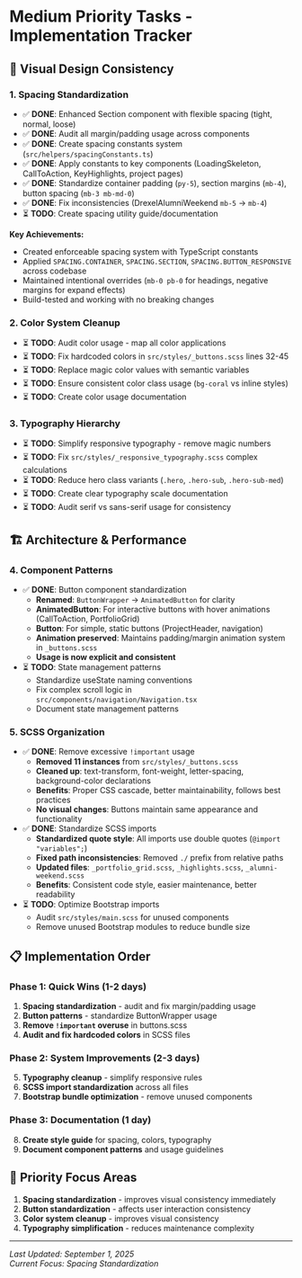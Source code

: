 # Medium Priority Tasks - Implementation Tracker

## 🎨 **Visual Design Consistency**

### **1. Spacing Standardization**

- ✅ **DONE**: Enhanced Section component with flexible spacing (tight, normal, loose)
- ✅ **DONE**: Audit all margin/padding usage across components
- ✅ **DONE**: Create spacing constants system (`src/helpers/spacingConstants.ts`)
- ✅ **DONE**: Apply constants to key components (LoadingSkeleton, CallToAction, KeyHighlights, project pages)
- ✅ **DONE**: Standardize container padding (`py-5`), section margins (`mb-4`), button spacing (`mb-3 mb-md-0`)
- ✅ **DONE**: Fix inconsistencies (DrexelAlumniWeekend `mb-5` → `mb-4`)
- ⏳ **TODO**: Create spacing utility guide/documentation

**Key Achievements:**
- Created enforceable spacing system with TypeScript constants
- Applied `SPACING.CONTAINER`, `SPACING.SECTION`, `SPACING.BUTTON_RESPONSIVE` across codebase
- Maintained intentional overrides (`mb-0 pb-0` for headings, negative margins for expand effects)
- Build-tested and working with no breaking changes

### **2. Color System Cleanup**

- ⏳ **TODO**: Audit color usage - map all color applications
- ⏳ **TODO**: Fix hardcoded colors in `src/styles/_buttons.scss` lines 32-45
- ⏳ **TODO**: Replace magic color values with semantic variables
- ⏳ **TODO**: Ensure consistent color class usage (`bg-coral` vs inline styles)
- ⏳ **TODO**: Create color usage documentation

### **3. Typography Hierarchy**

- ⏳ **TODO**: Simplify responsive typography - remove magic numbers
- ⏳ **TODO**: Fix `src/styles/_responsive_typography.scss` complex calculations
- ⏳ **TODO**: Reduce hero class variants (`.hero`, `.hero-sub`, `.hero-sub-med`)
- ⏳ **TODO**: Create clear typography scale documentation
- ⏳ **TODO**: Audit serif vs sans-serif usage for consistency

## 🏗️ **Architecture & Performance**

### **4. Component Patterns**

- ✅ **DONE**: Button component standardization
    - **Renamed**: `ButtonWrapper` → `AnimatedButton` for clarity
    - **AnimatedButton**: For interactive buttons with hover animations (CallToAction, PortfolioGrid)
    - **Button**: For simple, static buttons (ProjectHeader, navigation)
    - **Animation preserved**: Maintains padding/margin animation system in `_buttons.scss`
    - **Usage is now explicit and consistent**
- ⏳ **TODO**: State management patterns
    - Standardize useState naming conventions
    - Fix complex scroll logic in `src/components/navigation/Navigation.tsx`
    - Document state management patterns

### **5. SCSS Organization**

- ✅ **DONE**: Remove excessive `!important` usage
    - **Removed 11 instances** from `src/styles/_buttons.scss`
    - **Cleaned up**: text-transform, font-weight, letter-spacing, background-color declarations
    - **Benefits**: Proper CSS cascade, better maintainability, follows best practices
    - **No visual changes**: Buttons maintain same appearance and functionality
- ✅ **DONE**: Standardize SCSS imports
    - **Standardized quote style**: All imports use double quotes (`@import "variables";`)
    - **Fixed path inconsistencies**: Removed `./` prefix from relative paths
    - **Updated files**: `_portfolio_grid.scss`, `_highlights.scss`, `_alumni-weekend.scss`
    - **Benefits**: Consistent code style, easier maintenance, better readability
- ⏳ **TODO**: Optimize Bootstrap imports
    - Audit `src/styles/main.scss` for unused components
    - Remove unused Bootstrap modules to reduce bundle size

## 📋 **Implementation Order**

### **Phase 1: Quick Wins (1-2 days)**

1. **Spacing standardization** - audit and fix margin/padding usage
2. **Button patterns** - standardize ButtonWrapper usage
3. **Remove `!important` overuse** in buttons.scss
4. **Audit and fix hardcoded colors** in SCSS files

### **Phase 2: System Improvements (2-3 days)**

5. **Typography cleanup** - simplify responsive rules
6. **SCSS import standardization** across all files
7. **Bootstrap bundle optimization** - remove unused components

### **Phase 3: Documentation (1 day)**

8. **Create style guide** for spacing, colors, typography
9. **Document component patterns** and usage guidelines

## 🎯 **Priority Focus Areas**

1. **Spacing standardization** - improves visual consistency immediately
2. **Button standardization** - affects user interaction consistency
3. **Color system cleanup** - improves visual consistency
4. **Typography simplification** - reduces maintenance complexity

---

*Last Updated: September 1, 2025*  
*Current Focus: Spacing Standardization*
